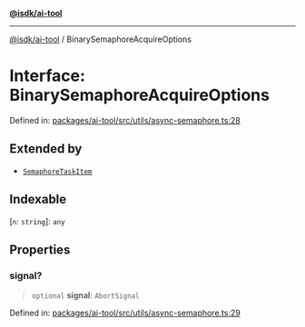 [**@isdk/ai-tool**](../README.md)

***

[@isdk/ai-tool](../globals.md) / BinarySemaphoreAcquireOptions

# Interface: BinarySemaphoreAcquireOptions

Defined in: [packages/ai-tool/src/utils/async-semaphore.ts:28](https://github.com/isdk/ai-tool.js/blob/077730e62e6c723611b64a587e36b69766741af4/src/utils/async-semaphore.ts#L28)

## Extended by

- [`SemaphoreTaskItem`](SemaphoreTaskItem.md)

## Indexable

\[`n`: `string`\]: `any`

## Properties

### signal?

> `optional` **signal**: `AbortSignal`

Defined in: [packages/ai-tool/src/utils/async-semaphore.ts:29](https://github.com/isdk/ai-tool.js/blob/077730e62e6c723611b64a587e36b69766741af4/src/utils/async-semaphore.ts#L29)
